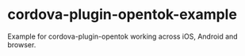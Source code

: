 # cordova-plugin-opentok-example
Example for cordova-plugin-opentok working across iOS, Android and browser.
